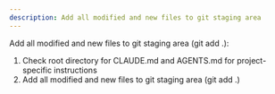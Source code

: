 ```yaml
---
description: Add all modified and new files to git staging area
---
```


Add all modified and new files to git staging area (git add .):

1. Check root directory for CLAUDE.md and AGENTS.md for project-specific instructions
2. Add all modified and new files to git staging area (git add .)